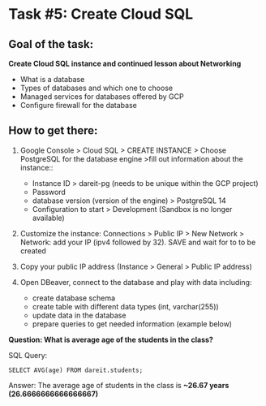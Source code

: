 # Task #5: Create Cloud SQL

## Goal of the task:

**Create Cloud SQL instance and continued lesson about Networking**

- What is a database
- Types of databases and which one to choose
- Managed services for databases offered by GCP
- Configure firewall for the database

## How to get there:

1. Google Console > Cloud SQL > CREATE INSTANCE > Choose PostgreSQL for the database engine >fill out information about the instance::
    - Instance ID > dareit-pg (needs to be unique within the GCP project)
    - Password
    - database version (version of the engine) > PostgreSQL 14
    - Configuration to start > Development (Sandbox is no longer available)

2. Customize the instance: Connections > Public IP > New Network > Network: add your IP (ipv4 followed by 32). SAVE and wait for to to be created

3. Copy your public IP address (Instance > General > Public IP address)

4. Open DBeaver, connect to the database and play with data including:

    - create database schema
    - create table with different data types (int, varchar(255))
    - update data in the database
    - prepare queries to get needed information (example below)


**Question: What is average age of the students in the class?**

SQL Query: 

    SELECT AVG(age) FROM dareit.students;

Answer: The average age of students in the class is **~26.67 years (26.6666666666666667)**